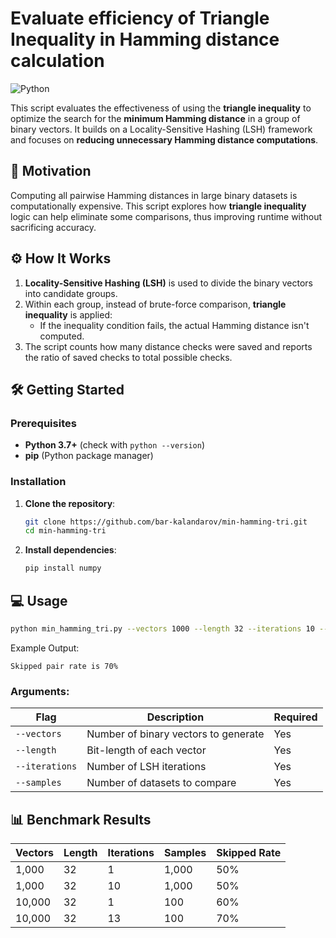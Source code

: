 

# Evaluate efficiency of Triangle Inequality in Hamming distance calculation

![Python](https://img.shields.io/badge/Python-3.7%2B-blue)

This script evaluates the effectiveness of using the **triangle inequality** to optimize the search for the **minimum Hamming distance** in a group of binary vectors. It builds on a Locality-Sensitive Hashing (LSH) framework and focuses on **reducing unnecessary Hamming distance computations**.

## 🧠 Motivation

Computing all pairwise Hamming distances in large binary datasets is computationally expensive. This script explores how **triangle inequality** logic can help eliminate some comparisons, thus improving runtime without sacrificing accuracy.

## ⚙️ How It Works

1. **Locality-Sensitive Hashing (LSH)** is used to divide the binary vectors into candidate groups.
2. Within each group, instead of brute-force comparison, **triangle inequality** is applied:
   - If the inequality condition fails, the actual Hamming distance isn't computed.
3. The script counts how many distance checks were saved and reports the ratio of saved checks to total possible checks.

## 🛠️ Getting Started

### Prerequisites
- **Python 3.7+** (check with `python --version`)
- **pip** (Python package manager)

### Installation
1. **Clone the repository**:
   ```bash
   git clone https://github.com/bar-kalandarov/min-hamming-tri.git
   cd min-hamming-tri
   ```

2. **Install dependencies**:
   ```bash
   pip install numpy
   ```

## 💻 Usage

```bash
python min_hamming_tri.py --vectors 1000 --length 32 --iterations 10 --samples 100
```

Example Output:
```text
Skipped pair rate is 70%
```

### Arguments:
| Flag           | Description                          | Required |
|----------------|--------------------------------------|----------|
| `--vectors`    | Number of binary vectors to generate | Yes      |
| `--length`     | Bit-length of each vector            | Yes      |
| `--iterations` | Number of LSH iterations             | Yes      |
| `--samples`    | Number of datasets to compare        | Yes      |

## 📊 Benchmark Results


| Vectors | Length | Iterations | Samples | Skipped Rate |
|---------|--------|------------|---------|--------------|
| 1,000   | 32     | 1          | 1,000   | 50%          | 
| 1,000   | 32     | 10         | 1,000   | 50%          | 
| 10,000  | 32     | 1          | 100     | 60%          | 
| 10,000  | 32     | 13         | 100     | 70%          | 

